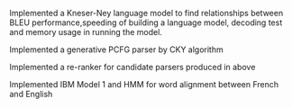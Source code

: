 Implemented a Kneser-Ney language model to find relationships between BLEU
performance,speeding of building a language model, decoding test and memory usage 
in running the model.

Implemented a generative PCFG parser by CKY algorithm

Implemented a re-ranker for candidate parsers produced in above

Implemented IBM Model 1 and HMM for word alignment between French and English

